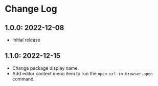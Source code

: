# Change Log

## 1.0.0: 2022-12-08

- Initial release

## 1.1.0: 2022-12-15

- Change package display name.
- Add editor context menu item to run the `open-url-in-browser.open` command.
